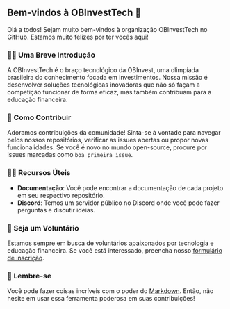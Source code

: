 ## Bem-vindos à OBInvestTech 🙌

Olá a todos! Sejam muito bem-vindos à organização OBInvestTech no GitHub. Estamos muito felizes por ter vocês aqui!

### 🙋‍♀️ Uma Breve Introdução

A OBInvestTech é o braço tecnológico da OBInvest, uma olimpíada brasileira do conhecimento focada em investimentos. Nossa missão é desenvolver soluções tecnológicas inovadoras que não só façam a competição funcionar de forma eficaz, mas também contribuam para a educação financeira.

### 👀 Como Contribuir

Adoramos contribuições da comunidade! Sinta-se à vontade para navegar pelos nossos repositórios, verificar as issues abertas ou propor novas funcionalidades. Se você é novo no mundo open-source, procure por issues marcadas como `boa primeira issue`.

### 👩‍💻 Recursos Úteis

- **Documentação**: Você pode encontrar a documentação de cada projeto em seu respectivo repositório.
- **Discord**: Temos um servidor público no Discord onde você pode fazer perguntas e discutir ideias.

### 🤝 Seja um Voluntário

Estamos sempre em busca de voluntários apaixonados por tecnologia e educação financeira. Se você está interessado, preencha nosso [formulário de inscrição](https://forms.gle/qJqGzwjPz6onqVtz7).

### 🧙 Lembre-se

Você pode fazer coisas incríveis com o poder do [Markdown](https://docs.github.com/github/writing-on-github/getting-started-with-writing-and-formatting-on-github/basic-writing-and-formatting-syntax). Então, não hesite em usar essa ferramenta poderosa em suas contribuições!
